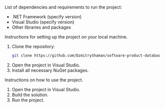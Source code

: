 List of dependencies and requirements to run the project:
- .NET Framework (specify version)
- Visual Studio (specify version)
- Other libraries and packages

Instructions for setting up the project on your local machine.

1. Clone the repository:
    ```sh
    git clone https://github.com/DzmitryShaman/software-product-database-of-the-veterinary-clinic.git
    ```
2. Open the project in Visual Studio.
3. Install all necessary NuGet packages.

Instructions on how to use the project.

1. Open the project in Visual Studio.
2. Build the solution.
3. Run the project.
